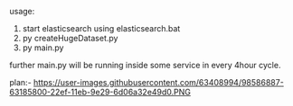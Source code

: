 usage:
1. start elasticsearch using elasticsearch.bat
2. py createHugeDataset.py
3. py main.py


further main.py will be running inside some service in every 4hour cycle.


plan:- https://user-images.githubusercontent.com/63408994/98586887-63185800-22ef-11eb-9e29-6d06a32e49d0.PNG
